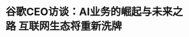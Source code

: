 <!DOCTYPE html>
<html lang="zh-CN">

<head>
    
<title>谷歌CEO访谈：AI业务的崛起与未来之路 互联网生态将重新洗牌_腾讯新闻</title>
<meta name="keywords" content="google,桑达尔·皮查伊,皮查伊,互联网生态,百度,开发者大会,the verge">
<meta name="description" content="5月29日消息，科技媒体The Verge上周在谷歌I/O开发者大会结束后，与Alphabet兼谷歌首席执行官桑达尔·皮查伊进行了一场涵盖多个核心议题、充满信息量的对话。这场活动已逐渐成为Decod....">
<meta name="author" content="腾讯网">
<meta name="copyright" content="Copyright 1998 - 2025 Tencent. All Rights Reserved">
<meta property="og:type" content="news" />

<meta property="og:title" content="谷歌CEO访谈：AI业务的崛起与未来之路 互联网生态将重新洗牌_腾讯新闻" />
<meta property="og:description" content="5月29日消息，科技媒体The Verge上周在谷歌I/O开发者大会结束后，与Alphabet兼谷歌首席执行官桑达尔·皮查伊进行了一场涵盖多个核心议题、充满信息量的对话。这场活动已逐渐成为Decod...." />
<meta property="og:url" content="https://news.qq.com/rain/a/20250529A08FPB00" />
<meta property="og:image" content="https://inews.gtimg.com/news_ls/OcKsIZ8jqbPrGhYhTnRgaJQ_9gqLAZ5INXd2HeAHFLeH0AA_640330/0" />
<meta property="article:author" content="腾讯科技" />
<meta property="article:published_time" content="2025-05-29 18:42:42" />
<meta property="category" content="tech" />

<meta name="baidu-site-verification" content="jJeIJ5X7pP" />
    <meta charset="utf-8" />
<meta http-equiv="X-UA-Compatible" content="IE=Edge" />
<meta name="viewport" content="width=device-width, initial-scale=1, shrink-to-fit=no" />
<link rel="dns-prefetch" href="mat1.gtimg.com">
<link rel="dns-prefetch" href="i.news.qq.com">
<link rel="shortcut icon" href="https://mat1.gtimg.com/qqcdn/qqindex2021/favicon.ico">
<script nomodule="true" src="https://mat1.gtimg.com/qqcdn/qqindex2021/common-static/20240515201444/core3-37-1.min.js"></script>
<script>
  try {
    if (!window.IntersectionObserver) {
      var observerScript = document.createElement('script');
      observerScript.src = "https://mat1.gtimg.com/qqcdn/qqindex2021/common-static/20241024141058/intersection-observer-polyfill.js";
      document.head.appendChild(observerScript);
    }
  } catch (error) {}
</script>

<script>
  try {
    if (!Element.prototype.scrollTo) {
      var scrollScript = document.createElement('script');
      scrollScript.src = "https://mat1.gtimg.com/qqcdn/qqindex2021/common-static/20241025153001/scroll-behavior-polyfill.js";
      document.head.appendChild(scrollScript);
    }
  } catch (error) {}
</script>
<script>
  try {
    if ('scrollRestoration' in window.history) {
      window.history.scrollRestoration = 'manual';
    }
    window.isPcClient = Boolean(window.electron) && (
      window.navigator.userAgent.indexOf('pc-client') > 0 ||
      window.navigator.userAgent.indexOf('TencentNews') > 0
    );
  } catch {}
</script>
<script>
  try {
    if (window.isPcClient) {
      var bodyStyle = document.createElement('style');
      bodyStyle.innerText = 'body{ zoom: 0.95 }';
      document.head.appendChild(bodyStyle);
    }
  } catch {}
</script>
<script>
  window.DATA = {"url":"https://view.inews.qq.com/a/20250529A08FPB00","article_id":"20250529A08FPB00","article_type":"0","title":"谷歌CEO访谈：AI业务的崛起与未来之路 互联网生态将重新洗牌","desc":"5月29日消息，科技媒体The Verge上周在谷歌I/O开发者大会结束后，与Alphabet兼谷歌首席执行官桑达尔·皮查伊进行了一场涵盖多个核心议题、充满信息量的对话。这场活动已逐渐成为Decod....","iNewsRecommendLevel":1,"abstract":"5月29日消息，科技媒体The Verge上周在谷歌I/O开发者大会结束后，与Alphabet兼谷歌首席执行官桑达尔·皮查伊进行了一场涵盖多个核心议题、充满信息量的对话。这场活动已逐渐成为Decod....","catalog1":"tech","ad_channel_sign":"tech","introduction":"","media":"腾讯科技","media_id":"5540552","pubtime":"2025-05-29 18:42:42","comment_id":"8415959154","political":0,"cmsId":"20250529A08FPB00","cms_id":"20250529A08FPB00","closeAllAd":0,"closeAllFavorite":false,"originContent":{"directory":{"ai_list":null,"enable":2,"list":null},"key_points_show":["谷歌首席执行官桑达尔·皮查伊在I/O开发者大会上表示，人工智能平台转型进入新阶段，推出全新AI产品。","皮查伊谈到了AI工具对搜索引擎的影响，认为搜索结果将实时生成个性化页面，包含互动图表甚至定制化应用程序模块。","他表示，AI正扩大产品开发的参与群体，推动应用层快速发展，如视频创作、法律援助、医疗转录等领域的企业级应用。","然而，皮查伊指出，技术价值转化需要时间积淀，部分回报周期较长，但底层技术创新将驱动多领域业务增长，释放长期价值。","最后，他谈到了平台型企业是否被AI中介化的问题，认为智能体在降低使用门槛、改善用户体验的情况下，总会有人愿意参与并拓展业务。"],"text":"\u003cdiv class=\"rich_media_content\"\u003e\u003cp\u003e\u003c!--IMG_0--\u003e\u003c/p\u003e\u003cp\u003e5月29日消息，科技媒体The Verge上周在谷歌I/O开发者大会结束后，与Alphabet兼谷歌首席执行官桑达尔·皮查伊进行了一场涵盖多个核心议题、充满信息量的对话。这场活动已逐渐成为Decoder栏目的年度传统。\u003c/p\u003e\u003cp\u003e细心的观众可能已注意到，本届I/O大会完全被人工智能技术所主导——不仅仅是算法模型的突破，更有一整套全新AI产品的重磅发布。\u003c/p\u003e\u003cp\u003e皮查伊向The Verge透露，这些产品标志着人工智能平台转型进入新阶段。专访深入探讨了这个转型进程的演进逻辑、不同发展阶段的标志性特征，以及这些产品能否真正兑现谷歌多年来在AI领域数千亿美元投资的商业价值。\u003c/p\u003e\u003cp\u003e本届大会同时揭示了搜索引擎与互联网生态即将迎来的革命性变革。谷歌为搜索功能描绘的远景蓝图已远远超越传统网页链接的范畴，转向更具定制化的应用开发模式。启用全新AI模式后，用户每次搜索都将实时生成个性化结果页面，包含互动图表甚至定制化应用程序模块。\u003c/p\u003e\u003cp\u003e目前这项AI搜索功能已向全美用户开放测试。谷歌计划逐步将AI模式中的创新功能推广至主搜索系统。The Verge特别询问了皮查伊关于功能演化路径的思考，以及这种转变对互联网生态可能产生的深远影响——毕竟当前网络世界的形态很大程度上取决于谷歌搜索算法和SEO优化机制的引导。\u003c/p\u003e\u003cp\u003e皮查伊多次强调，当今互联网规模仍在持续扩张，谷歌为各类网站导流的数量也创下历史新高。The Verge也就此展开讨论：当AI工具（未来可能发展为智能体）替代人类完成绝大部分网页浏览时，整个互联网生态将发生何种剧变？当AI系统将互联网视为结构化数据库而非人类可访问的网站集合，这种认知转变意味着什么？优步、DoorDash、爱彼迎等平台型企业是否甘心接受自身业务被AI中介化？作为长期关注此领域的观察者，The Verge与皮查伊就该议题进行了深度探讨。\u003c!--MID_AD_0--\u003e\u003c!--EOP_0--\u003e\u003c/p\u003e\u003c!--MID_ARTICLE_AD_0--\u003e\u003c!--PARAGRAPH_0--\u003e\u003cp\u003e访谈还谈及I/O大会亮相的\u003c!--SECURE_LINK_BEGIN_0--\u003e智能眼镜\u003c!--SECURE_LINK_END_0--\u003e产品，探讨新一代AI硬件的面世时机——包括\u003c!--SECURE_LINK_BEGIN_1--\u003eOpenAI\u003c!--SECURE_LINK_END_1--\u003e与苹果前设计总监乔尼·艾维合作项目的行业影响。\u003c/p\u003e\u003cp\u003e以下为访谈内容摘要：\u003c/p\u003e\u003cp\u003e\u003cstrong\u003e01.AI的突破与平台转移的未来\u003c/strong\u003e\u003c/p\u003e\u003cp\u003e\u003cstrong\u003e问：\u003c/strong\u003e作为Alphabet和谷歌的首席执行官，I/O大会后与你交流已成珍贵传统。我们有诸多话题可探讨。你在开发者大会主题演讲中公布多项进展：面向美国用户的AI模式即将上线、Gemini重大升级，以及Veo 3和Imagen发布—借助这些技术解决了宝可梦相关问题，令人振奋。我注意到谷歌如今展现出极强自信，技术落地与产品推出势不可挡，众多产品已处上市筹备阶段。这种自信源于何处？是得益于即将推出的庞大产品矩阵，还是某项关键技术成熟到可面向消费者？\u003c!--MID_AD_1--\u003e\u003c!--EOP_1--\u003e\u003c/p\u003e\u003c!--MID_ARTICLE_AD_1--\u003e\u003c!--PARAGRAPH_1--\u003e\u003cp\u003e\u003cstrong\u003e答：\u003c/strong\u003e这份自信源于我们在AI领域持续的深度与广度突破。我们始终秉持 “将研究转化为现实” 的理念。作为深耕计算机科学的企业，谷歌早已确立AI优先战略，如今正以更深入广泛的方式将研究成果融入产品体系，这一过程令人欣慰。例如活动演示中提及的文本扩散模型虽未引发广泛关注，但我们正从全维度推动该领域前沿研究。DeepMind联合创始人德米斯・哈斯比斯还谈到世界模型。我认为，对技术前沿的深度探索并传递给用户的过程，正是我们振奋的根源。\u003c/p\u003e\u003cp\u003e\u003cstrong\u003e问：\u003c/strong\u003e你多次提及 “研究转化为现实”，显然这些项目已在实验室酝酿良久。多年来你一直强调AI将如电力般产生深远影响，而演讲中你进一步提出我们正处于平台转移新阶段。人们讨论AI作为平台转移已有时日，在我看来这通常指用户界面变革—即人与计算机以更自然语言交互，进而改变一切。这是否就是平台转移的本质？\u003c/p\u003e\u003cp\u003e\u003cstrong\u003e答：\u003c/strong\u003e你的理解准确。每次平台转移都会在多层面引发变革。观看Android XR演示并亲身体验时，我不禁遐想未来：两人用不同语言交谈，未来某天可实现无缝衔接—这在移动设备时代无法做到，没有AI介入更无可能，因AI消除了语言障碍，届时人们只需对视交谈即可。这是平台转移的一个要素，但非全部。\u003c/p\u003e\u003cp\u003e这是唯一一个随时间推移，平台本身能实现自我创造、自我改进的领域。我们此前从未探讨过具备此类特性的平台，这也正是其比其他平台转移更深刻的原因—它允许人们在技术堆栈每一层级进行深度改进。因此，这种良性循环将以乘数效应释放创造力，让整个社会受益，无论是软件工程师还是创作者，都将获得前所未有的机遇。所以当我提及这是下一阶段时，指的正是这一层面的变革。\u003c/p\u003e\u003cp\u003e\u003cstrong\u003e02.人工智能第二阶段的特征\u003c/strong\u003e\u003c/p\u003e\u003cp\u003e\u003cstrong\u003e问：\u003c/strong\u003e移动设备的兴起带来了触摸屏、更快的蜂窝网络连接，以及可随身携带的更强处理能力。这些技术催生了全新的应用层。例如，无论身处何地，只需按下按钮，一辆\u003c!--SECURE_LINK_BEGIN_2--\u003e丰田凯美瑞\u003c!--SECURE_LINK_END_2--\u003e就会出现在面前。这一强大功能的实现，依赖于所有相关技术的支撑。你如何描述我们当前所处的阶段与移动设备阶段的差异？人工智能的第一阶段以Transformer模型及相关模型的研发为标志，我们已见证了这些模型的能力。那么，在你看来，第二阶段的特征是什么？\u003c/p\u003e\u003cp\u003e\u003cstrong\u003e答：\u003c/strong\u003e互联网诞生时，博客让普通人获得全球传播能力；移动设备普及后，摄像头推动YouTube等视频平台崛起。当前我们所处的 “氛围编码” 阶段与之相似—以 Veo 3 为标志，人们开始创建AI应用，但模型仍处探索期。现阶段虽可实现一次性编码，但需编程能力支撑迭代优化。这一领域发展迅猛，预计将掀起媲美移动设备与互联网的技术浪潮，且 AI 发展速度将超越既往任何技术变革。\u003c/p\u003e\u003cp\u003e\u003cstrong\u003e问：\u003c/strong\u003e听起来你所描述的是产品开发阶段，对吗？第一阶段是能力展示，而如今我们正迈向实际产品的开发阶段。\u003c/p\u003e\u003cp\u003e\u003cstrong\u003e答：\u003c/strong\u003eAI正扩大产品开发的参与群体。作为通用平台，AI不仅能助力更多产品创建，其开发过程也在以更开放的方式向人类赋能，形成乘数效应。\u003c/p\u003e\u003cp\u003e\u003cstrong\u003e问：\u003c/strong\u003e当你审视当前的产品格局时，多数人通过Gemini或ChatGPT体验AI，将其视为一个能与自己交谈的通用知识接口。你认为，除了通用聊天机器人之外，还有哪些产品将产生与Web 2.0产品同等的影响力？\u003c/p\u003e\u003cp\u003e\u003cstrong\u003e答：\u003c/strong\u003e编码IDE领域已涌现大量AI应用，如新创公司产品及谷歌的Notebook LM等，推动应用层快速发展。此外，AI在视频创作（如谷歌 Flow）、法律援助、医疗转录（如诊所 AI 诊疗报告系统）等领域的企业级应用也在落地，尽管目前仍处早期，但未来3-5年将大规模爆发。\u003c/p\u003e\u003cp\u003e\u003cstrong\u003e问：\u003c/strong\u003e谷歌及其他公司对AI能力的巨额投资，必须通过能够带来回报的产品来实现价值转化。Notebook LM固然出色，但我认为其无法完全覆盖谷歌的数据中心投资，更别说AI研究的投入。你是否看到有产品能够大规模回报这些投资？\u003c/p\u003e\u003cp\u003e\u003cstrong\u003e答：\u003c/strong\u003e技术价值转化需要时间积淀。如2004年的Gmail从内部项目发展为企业级办公生态，谷歌云如今实现数百亿美元收入；Waymo也在持续投入中验证技术价值。AI作为横向技术，已深度渗透谷歌搜索、YouTube、云服务、安卓系统、XR、游戏、Waymo、AlphaFold 等全业务链。其作为通用助手的价值正通过订阅服务等模式逐步变现，尽管部分回报周期较长，但底层技术创新将驱动多领域业务增长，释放长期价值。\u003c/p\u003e\u003cp\u003e\u003cstrong\u003e03.主流AI硬件的终极形态\u003c/strong\u003e\u003c/p\u003e\u003cp\u003eQ：谷歌展示了Android XR和原型眼镜，并有合作伙伴研发相关产品。很多人认为，AI驱动的增强现实眼镜将是平台转移的完整体现，对吗？它能感知周围世界，设备形态和界面都将变革，甚至可能与智能手机同等重要。那么，我们距离这类产品的主流化还有多远？\u003c/p\u003e\u003cp\u003eA：从谷歌眼镜时代起，这便备受关注。在佩戴体验上，护目镜和眼镜存在差异，但我们也在推出相关产品。我们已与三星合作，产品将于今年晚些时候上市。在XR领域，与Gentle Monster和Warby Parker的合作令人期待，我们将在今年把产品交付给开发者，这些产品已接近最终形态。发展速度很快，明年如果还没人佩戴这类眼镜，我会感到惊讶。\u003c/p\u003e\u003cp\u003eQ：你认为这类产品会像iPhone那样成为主流替代品吗？毕竟涉及大量硬件开发。\u003c/p\u003e\u003cp\u003eA：这毕竟是戴在脸上的设备，门槛较高。明年它不会成为主流，但会有数百万人尝试，这两种情况并不矛盾。\u003c/p\u003e\u003cp\u003eQ：OpenAI宣布乔伊·艾维出售其公司io，由其设计咨询公司Lovefrom负责整体设计，称这代表计算未来，计划明年推出。你认为未来会有更多类似竞争吗？没有手机操作系统的竞争对手是否会更积极发展此类产品？\u003c/p\u003e\u003cp\u003eA：我注意到OpenAI在谷歌I/O大会前一天发布了相关声明。艾维一直以来的工作成就令人钦佩，这是一个令人兴奋的信号，也让我意识到这个时刻充满了创新机遇，人们往往低估了它的重要性。AI的影响力可能超越互联网，未来会有我们今天难以想象的公司、产品和品类出现。在硬件形态方面，围绕这一平台转移存在大量创新机遇。我期待看到他们的成果，我们也会开展大量工作。现在无论是对消费者还是开发者来说，都是一个令人激动的时代。\u003c/p\u003e\u003cp\u003eQ：将手机和笔记本电脑描述为遗留平台，这一说法十分有趣。你完全认同这种观点吗？\u003c/p\u003e\u003cp\u003eA：就个人体验而言，在AI时代，我更多地使用网络进行创作，因为大屏幕的浏览器更便捷。我认为，计算会变得触手可及，人们无需再在设备间艰难选择。计算将成为生活的基本需求，人们会在需要时以多种方式获取。我目前同时使用手机、平板、笔记本和工作站等设备，但未来，通过拿出黑色玻璃显示屏来消费内容，或许不再是最佳方式，只是这一转变需要时间。\u003c/p\u003e\u003cp\u003eQ：我们可以稍后再探讨安卓平板的发展方向。目前你所描述的这些内容，对搜索的影响很大，对吗？未来，无论是Gemini还是谷歌其他产品，都将在信息组织和网络行动助力方面发挥重要作用。人们或许仅在需要观看视频时才会拿出平板。这些围绕搜索的变化，对网络和信息提供者都产生了广泛影响。你认为这些发展符合你的预期吗？\u003c/p\u003e\u003cp\u003eA：这取决于具体情况。人们正在消费更多信息，而网络只是其中一种载体。我们还应关注网络之外的平台，如YouTube等。总体而言，现在是一个信息扩张的时代，创作者和发布内容的数量都在增加。多种因素共同促成了这一局面。网络正在经历深刻演变，过去两年中，可访问的网页数量增长了45%，这一数字令人惊叹。\u003c/p\u003e\u003cp\u003e\u003cstrong\u003e04.AI工具对搜索的影响\u003c/strong\u003e\u003c/p\u003e\u003cp\u003e\u003cstrong\u003e问：\u003c/strong\u003e你能否判断这种网页数量的增加是否源于更多页面由AI生成？这或许正是我最担忧的问题。\u003c/p\u003e\u003cp\u003e\u003cstrong\u003e答：\u003c/strong\u003e我们在搜索领域拥有诸多技术，旨在了解页面质量，包括判断其是否由机器生成等。但这并不能解释我们所观察到的网页数量增长趋势。\u003c/p\u003e\u003cp\u003e总体而言，网络页面数量在持续增加。在更基础的层面上，我认为这是一个有趣的现象。事物正变得更加动态化、跨格式化。我认为人们低估了AI的另一个方面——它使不同格式之间的转换变得毫无障碍。因为我们的模型本质上是多模态的。\u003c/p\u003e\u003cp\u003e按格式生产内容的静态时代即将过去。机器将帮助实现内容格式的转换，这犹如语言之间的无缝翻译。我认为这是即将释放的惊人机遇之一。但或许我不应偏离我们之前的问题。总之，我认为人们正在生产大量内容，消费者也在大量消费内容，我们在自身产品中观察到了这一现象，其他人亦然。\u003c/p\u003e\u003cp\u003e\u003cstrong\u003e问：\u003c/strong\u003e我认为网络作为应用平台正处于历史最高水平。Figma的存在及其取得的成功，以及它作为网络应用主要界面的地位，我认为这是非凡的。你所谈论的很多产品都以网络应用的形式呈现，即便在谷歌开发者大会中展示的一些最有趣的搜索结果中，谷歌也会为用户生成定制的网络应用以查看数据可视化内容，这一切看起来都非常出色。\u003c/p\u003e\u003cp\u003e\u003cstrong\u003e问：\u003c/strong\u003e出版商们对谷歌I/O大会的声明做出了回应。新闻媒体联盟在AI模式宣布后感到非常愤怒。以下是新闻媒体联盟主席的声明：“链接是搜索最后一个值得赎回的品质，为出版商带来了流量和收入。现在，谷歌强行获取内容并加以使用，却没有回报，没有经济回报。这就是盗窃的定义。” 他们接着说司法部和诉讼必须解决这个问题。这是一个非常愤怒的声明。这不是谈判，对吗？这更像是 “我们只想让它停止。” 你如何回应这些愤怒的声音。\u003c/p\u003e\u003cp\u003e\u003cstrong\u003e答：\u003c/strong\u003e首先，所有产品的AI模式都会标注来源。我们坚定地致力于这样的产品方向——用户访问谷歌的部分原因，正是为了体验网络的广度并朝着目标前进。我们认为，AI模式是在提供更多背景信息。诚然，某些问题可能会直接得到答案，但总体而言，这正是我们今天所看到的模式。过去一年中最明确的趋势是，我们引导用户访问的领域正在扩大。因此我相信，AI模式也会延续这一趋势。\u003c/p\u003e\u003cp\u003e\u003cstrong\u003e问：\u003c/strong\u003e但如果流量在增加，为何他们对谷歌的愤怒并未减少？\u003c/p\u003e\u003cp\u003e\u003cstrong\u003e答：\u003c/strong\u003e运营平台时，总会存在一些领域引发激烈的价值交换辩论，例如应用开发者与平台之间的关系，网页领域也是如此。当你运营一个平台，这类辩论始终存在。我想强调的是，在所有公司中，谷歌最重视向网络导流。没有任何公司像我们这样持续输送网络流量。\u003c/p\u003e\u003cp\u003e\u003cstrong\u003e问：\u003c/strong\u003e是否有公开数据表明，AI概览和AI模式比传统搜索引擎导流更多？\u003c/p\u003e\u003cp\u003e\u003cstrong\u003e答：\u003c/strong\u003e我们正在向更广泛的来源和发布者导流。如同过去25年一样，我们也曾经历特色片段阶段，而流量的质量——这也是高质量的推荐流量。我们可以通过用户停留时间等指标观察这一点，还有其他方法衡量出站流量的质量，且这些指标都在提升。总体而言，随着这一转变，我认为AI也在推动流量增长，且这种增长会随着时间累积。因此，每当我们经历此类变革，最终都会实现流量提升，这就是谷歌25年来的运作方式，我们终将随着时间推移输送更多流量，这也是我对未来的预期。\u003c!--MID_AD_2--\u003e\u003c!--EOP_2--\u003e\u003c/p\u003e\u003c!--MID_ARTICLE_AD_2--\u003e\u003c!--PARAGRAPH_2--\u003e\u003cp\u003e\u003cstrong\u003e问：\u003c/strong\u003e谷歌的总体搜索量在增加，但搜索行为正在变化。在审判中作证的苹果高管艾迪·库伊说，今年4月Safari的搜索量22年来首次下降，这是一个重大统计数据，显然对Alphabet股价产生了影响。有观点认为，这一趋势表明标准谷歌搜索在设备端的使用正在减少，而其他类型的搜索在增加，是这样吗？\u003c/p\u003e\u003cp\u003e\u003cstrong\u003e答：\u003c/strong\u003e并非如此。我们已明确表示，搜索总量在增长。\u003c/p\u003e\u003cp\u003e\u003cstrong\u003e问：\u003c/strong\u003e但你是否确实看到Safari的搜索量下降？\u003c/p\u003e\u003cp\u003e答：我们对数据有全面的了解。搜索数据可能存在偏差，但所有迹象都表明，搜索量在增长，包括在苹果设备和平台上。具体而言，我们量化了AI概览带来的搜索量增长，而且健康的趋势是，搜索量在持续增长。我认为，我们总是低估这些时刻，人们正在更多地参与、更多地使用，而我们在不断改进产品，这就是我对这些现象的思考方式。\u003c/p\u003e\u003cp\u003e\u003cstrong\u003e05.平台型企业是否被AI中介化\u003c/strong\u003e\u003c/p\u003e\u003cp\u003e\u003cstrong\u003e问：\u003c/strong\u003e我观看了哈萨比斯和谷歌创始人谢尔盖·布林的演讲。他提到：“我不知道以智能体为核心的网络是否会像今天这样，也不知道是否需要为代理渲染网页。”这暗示网络将变成一系列数据库，供各种智能体查询并返回答案。我一直在思考，这对Uber、DoorDash和Airbnb等服务意味着什么：他们为何要参与其中，让智能体使用他们耗费大量时间和金钱建立的服务？\u003c/p\u003e\u003cp\u003e\u003cstrong\u003e答：\u003c/strong\u003e这涉及两个层面，其中有很多内容需要阐释，这是一个非常有趣的话题。网络本质上是一系列数据库，我们在其上构建用户界面以便人类理解。\u003c/p\u003e\u003cp\u003e\u003cstrong\u003e问：\u003c/strong\u003e这正是我想说的——“网络是一系列数据库”。\u003c/p\u003e\u003cp\u003e\u003cstrong\u003e答：\u003c/strong\u003e哈萨比斯认为，以智能体为核心的网络，在与智能体交互时，需要考虑如何提高效率。如今，经营一家餐厅，既有到店就餐的顾客，也有外卖订单。显然，对外卖服务的考量与堂食体验不同，但两者都很重要。你可以选择做一家只专注堂食体验、不参与外卖的餐厅，也可以反之，全力投入外卖，打造不同的体验。关于智能体，我认为它是一种新的强大形式，且我确实认为，它在企业端的普及会快于消费端。\u003c/p\u003e\u003cp\u003e\u003cstrong\u003e问：\u003c/strong\u003e有些人可能认为这是去中介化，毫无意义。我认为这些情况都会出现，但用户会用脚投票。你可能会发现，有人支持智能体体验，生活因此改善。因此，所有这些动态因素都会存在，并试图找到平衡点，这就是事物发展的过程。 \u003c/p\u003e\u003cp\u003e\u003cstrong\u003e答：\u003c/strong\u003e请注意，可能会出现各种模式，我甚至可以想象20种不同的运作方式。消费者可以为智能体支付订阅费，智能体再将收入分给服务提供者。从长远来看，如果智能体在减少摩擦、改善用户体验，就很难逆势而行。我认为，如果智能体降低了使用门槛，且人们喜欢使用，总会有人愿意参与并拓展业务。品牌为何愿意入驻零售商？为何不直接销售？因为零售商在中间提供了价值。商家为何接受信用卡？我只是举例，这些情况都存在平衡点 —— 商家接受信用卡，是因为由此获得的业务增长超过了手续费成本。这可能不是完美的类比，但所有这些效应都在周围发生。\u003c!--MID_AD_3--\u003e\u003c!--EOP_3--\u003e\u003c/p\u003e\u003c!--MID_ARTICLE_AD_3--\u003e\u003c!--PARAGRAPH_3--\u003e\u003cp\u003e\u003cstrong\u003e06.谷歌对反垄断审判的态度\u003c/strong\u003e\u003c/p\u003e\u003cp\u003e\u003cstrong\u003e问：\u003c/strong\u003e谷歌还面临其他压力，比如反垄断压力，政府希望你们出售Chrome。如果被迫出售Chrome，还能做你想做的一切吗？\u003c/p\u003e\u003cp\u003e\u003cstrong\u003e答：\u003c/strong\u003e我们目前官司缠身。我参与过Chrome的开发，很少有公司像我们这样——不仅改进自身产品，还通过开发Chrome改善了网络生态。我们将其开源，提供Chromium，其他人都可以使用这个浏览器。如果被迫出售，还能做你想做的一切吗？我认为我们并未考虑这种情景，但退一步说，作为公司，我们自视为深度基础技术企业，进而转化为触达数十亿用户的产品，我们在很多领域都这样做。因此，无论处于何种情境，我们都会继续投资，尽最大努力创新并建立成功的业务，我只能这样回答。\u003c!--MID_AD_4--\u003e\u003c!--EOP_4--\u003e\u003c/p\u003e\u003c!--MID_ARTICLE_AD_4--\u003e\u003c!--PARAGRAPH_4--\u003e\u003cp\u003e（文/腾讯科技特约编译 无忌） \u003c/p\u003e\u003cp\u003e \u003c/p\u003e\u003cdiv powered-by=\"qqnews_ex-editor\"\u003e\u003c/div\u003e\u003cstyle\u003e.rich_media_content{--news-tabel-th-night-color: #444444;--news-font-day-color: #333;--news-font-night-color: #d9d9d9;--news-bottom-distance: 22px}.rich_media_content p:not([data-exeditor-arbitrary-box=image-box]){letter-spacing:.5px;line-height:30px;margin-bottom:var(--news-bottom-distance);word-wrap:break-word}.rich_media_content{color:var(--news-font-day-color);font-size:18px}@media(prefers-color-scheme:dark){body:not([data-weui-theme=light]):not([dark-mode-disable=true]) .rich_media_content p:not([data-exeditor-arbitrary-box=image-box]){letter-spacing:.5px;line-height:30px;margin-bottom:var(--news-bottom-distance);word-wrap:break-word}body:not([data-weui-theme=light]):not([dark-mode-disable=true]) .rich_media_content{color:var(--news-font-night-color)}}.data_color_scheme_dark .rich_media_content p:not([data-exeditor-arbitrary-box=image-box]){letter-spacing:.5px;line-height:30px;margin-bottom:var(--news-bottom-distance);word-wrap:break-word}.data_color_scheme_dark .rich_media_content{color:var(--news-font-night-color)}.data_color_scheme_dark .rich_media_content{font-size:18px}.rich_media_content p[data-exeditor-arbitrary-box=image-box]{margin-bottom:11px}.rich_media_content\u003ediv:not(.qnt-video),.rich_media_content\u003esection{margin-bottom:var(--news-bottom-distance)}.rich_media_content hr{margin-bottom:var(--news-bottom-distance)}.rich_media_content .link_list{margin:0;margin-top:20px;min-height:0!important}.rich_media_content blockquote{background:#f9f9f9;border-left:6px solid #ccc;margin:1.5em 10px;padding:.5em 10px}.rich_media_content blockquote p{margin-bottom:0!important}.data_color_scheme_dark .rich_media_content blockquote{background:#323232}@media(prefers-color-scheme:dark){body:not([data-weui-theme=light]):not([dark-mode-disable=true]) .rich_media_content blockquote{background:#323232}}.rich_media_content ol[data-ex-list]{--ol-start: 1;--ol-list-style-type: decimal;list-style-type:none;counter-reset:olCounter calc(var(--ol-start,1) - 1);position:relative}.rich_media_content ol[data-ex-list]\u003eli\u003e:first-child::before{content:counter(olCounter,var(--ol-list-style-type)) '. ';counter-increment:olCounter;font-variant-numeric:tabular-nums;display:inline-block}.rich_media_content ul[data-ex-list]{--ul-list-style-type: circle;list-style-type:none;position:relative}.rich_media_content ul[data-ex-list].nonUnicode-list-style-type\u003eli\u003e:first-child::before{content:var(--ul-list-style-type) ' ';font-variant-numeric:tabular-nums;display:inline-block;transform:scale(0.5)}.rich_media_content ul[data-ex-list].unicode-list-style-type\u003eli\u003e:first-child::before{content:var(--ul-list-style-type) ' ';font-variant-numeric:tabular-nums;display:inline-block;transform:scale(0.8)}.rich_media_content ol:not([data-ex-list]){padding-left:revert}.rich_media_content ul:not([data-ex-list]){padding-left:revert}.rich_media_content table{display:table;border-collapse:collapse;margin-bottom:var(--news-bottom-distance)}.rich_media_content table th,.rich_media_content table td{word-wrap:break-word;border:1px solid #ddd;white-space:nowrap;padding:2px 5px}.rich_media_content table th{font-weight:700;background-color:#f0f0f0;text-align:left}.rich_media_content table p{margin-bottom:0!important}.data_color_scheme_dark .rich_media_content table th{background:var(--news-tabel-th-night-color)}@media(prefers-color-scheme:dark){body:not([data-weui-theme=light]):not([dark-mode-disable=true]) .rich_media_content table th{background:var(--news-tabel-th-night-color)}}.rich_media_content .qqnews_image_desc,.rich_media_content p[type=om-image-desc]{line-height:20px!important;text-align:center!important;font-size:14px!important;color:#666!important}.rich_media_content div[data-exeditor-arbitrary-box=wrap]:not([data-exeditor-arbitrary-box-special-style]){max-width:100%}.rich_media_content .qqnews-content{--wmfont: 0;--wmcolor: transparent;font-size:var(--wmfont);color:var(--wmcolor);line-height:var(--wmfont)!important;margin-bottom:var(--wmfont)!important}.rich_media_content .qqnews_sign_emphasis{background:#f7f7f7}.rich_media_content .qqnews_sign_emphasis ol{word-wrap:break-word;border:none;color:#5c5c5c;line-height:28px;list-style:none;margin:14px 0 6px;padding:16px 15px 4px}.rich_media_content .qqnews_sign_emphasis p{margin-bottom:12px!important}.rich_media_content .qqnews_sign_emphasis ol\u003eli\u003ep{padding-left:30px}.rich_media_content .qqnews_sign_emphasis ol\u003eli{list-style:none}.rich_media_content .qqnews_sign_emphasis ol\u003eli\u003ep:first-child::before{margin-left:-30px;content:counter(olCounter,decimal) ''!important;counter-increment:olCounter!important;font-variant-numeric:tabular-nums!important;background:#37f;border-radius:2px;color:#fff;font-size:15px;font-style:normal;text-align:center;line-height:18px;width:18px;height:18px;margin-right:12px;position:relative;top:-1px}.data_color_scheme_dark .rich_media_content .qqnews_sign_emphasis{background:#262626}.data_color_scheme_dark .rich_media_content .qqnews_sign_emphasis ol\u003eli\u003ep{color:#a9a9a9}@media(prefers-color-scheme:dark){body:not([data-weui-theme=light]):not([dark-mode-disable=true]) .rich_media_content .qqnews_sign_emphasis{background:#262626}body:not([data-weui-theme=light]):not([dark-mode-disable=true]) .rich_media_content .qqnews_sign_emphasis ol\u003eli\u003ep{color:#a9a9a9}}.rich_media_content h1,.rich_media_content h2,.rich_media_content h3,.rich_media_content h4,.rich_media_content h5,.rich_media_content h6{margin-bottom:var(--news-bottom-distance);font-weight:700}.rich_media_content h1{font-size:20px}.rich_media_content h2,.rich_media_content h3{font-size:19px}.rich_media_content h4,.rich_media_content h5,.rich_media_content h6{font-size:18px}.rich_media_content li:empty{display:none}.rich_media_content ul,.rich_media_content ol{margin-bottom:var(--news-bottom-distance)}.rich_media_content div\u003ep:only-child{margin-bottom:0!important}.rich_media_content .cms-cke-widget-title-wrap p{margin-bottom:0!important}\u003c/style\u003e\u003c/div\u003e","version":"v2"},"originAttribute":{"IMG_0":{"bigOrigUrl":"https://inews.gtimg.com/news_bt/Oc7_5nKo7Pt7Q3SqJtPWwQY0zE5MgO3iZKKob8Ec-z20YAA/0","compressUrl":"https://inews.gtimg.com/news_bt/Oc7_5nKo7Pt7Q3SqJtPWwQY0zE5MgO3iZKKob8Ec-z20YAA/641","desc":"","fullPic":"1","height":419,"imgurl0":"https://inews.gtimg.com/news_bt/Oc7_5nKo7Pt7Q3SqJtPWwQY0zE5MgO3iZKKob8Ec-z20YAA/0","imgurl1000":"https://inews.gtimg.com/news_bt/Oc7_5nKo7Pt7Q3SqJtPWwQY0zE5MgO3iZKKob8Ec-z20YAA/1000","islong":0,"origUrl":"https://inews.gtimg.com/news_bt/Oc7_5nKo7Pt7Q3SqJtPWwQY0zE5MgO3iZKKob8Ec-z20YAA/641","size":250,"style":"display: inline-block; max-width: 100%; width: 100%","thumb":"https://inews.gtimg.com/news_bt/Oc7_5nKo7Pt7Q3SqJtPWwQY0zE5MgO3iZKKob8Ec-z20YAA_181x181s/0","url":"https://inews.gtimg.com/news_bt/Oc7_5nKo7Pt7Q3SqJtPWwQY0zE5MgO3iZKKob8Ec-z20YAA/641","width":641}},"selfDeclare":{},"userAddress":"北京","card":{"chlid":"5540552","chlname":"腾讯科技","desc":"腾讯新闻旗下腾讯科技官方账号，在这里读懂科技！","icon":"http://inews.gtimg.com/newsapp_ls/0/14332262234_200200/0","msgEntry":1,"uin":"ec62f28de666888ab91bdc47fb314e166d","update_frequency":"0","vip_desc":"腾讯新闻科技频道官方账号","vip_icon_night":"https://inews.gtimg.com/newsapp_bt/0/1128171011183_4151/0","vip_place":"left","vip_type":"20006","vip_icon":"https://inews.gtimg.com/newsapp_bt/0/1128164013310_1586/0","vip_type_new":"20006","suid":"8QMZ3XxU64wZuTw=","liveInfo":{"roomID":"1450245522","roomStatus":"2","cms_id":"RLV2025051303540800","article_type":"102"},"cpLevel":1},"interationCount":{"like":2,"collect":1,"share":4},"payment_info":{"is_free_to_read":0,"need_pay":0,"pay_type":"","text_free_percent":0},"article_is_pay":false,"payment_column_info_v1":{"is_column_pay":false,"read_count_all":0},"tag_info_item":null,"contentWordsNum":6124,"extraProperty":{"FeedbackDetailDisableInsert":0,"zanSkinType":""},"relateWelfare":{},"aiSwitch":true,"isOversize":false,"videoArr":[]};
</script>
<script>
  window.channelInfo = {"channelConfig":{"channelNav":[{"_auto_id":"1","active_alien_img":"","alien_img":"","channel_id":"news_news_home","is_local":"0","link":"https://www.qq.com","name_cn":"首页","name_en":"home"},{"_auto_id":"2","active_alien_img":"","alien_img":"","channel_id":"news_news_top","is_local":"0","link":"","name_cn":"要闻","name_en":"news"},{"_auto_id":"4","active_alien_img":"","alien_img":"","channel_id":"news_news_bj","is_local":"1","link":"","name_cn":"北京","name_en":"bj"},{"_auto_id":"5","active_alien_img":"","alien_img":"","channel_id":"news_news_finance","is_local":"0","link":"","name_cn":"财经","name_en":"finance"},{"_auto_id":"6","active_alien_img":"","alien_img":"","channel_id":"news_news_tech","is_local":"0","link":"","name_cn":"科技","name_en":"tech"},{"_auto_id":"7","active_alien_img":"","alien_img":"","channel_id":"tv","is_local":"0","link":"https://v.qq.com/channel/tv/?ptag=qqnews","name_cn":"电视剧","name_en":"tv"},{"_auto_id":"8","active_alien_img":"","alien_img":"","channel_id":"news_news_qa","is_local":"0","link":"","name_cn":"热问","name_en":"qa"},{"_auto_id":"9","active_alien_img":"","alien_img":"","channel_id":"news_news_ent","is_local":"0","link":"","name_cn":"娱乐","name_en":"ent"},{"_auto_id":"10","active_alien_img":"","alien_img":"","channel_id":"variety","is_local":"0","link":"https://v.qq.com/channel/variety/?ptag=qqnews","name_cn":"综艺","name_en":"variety"},{"_auto_id":"11","active_alien_img":"","alien_img":"","channel_id":"news_news_sports","is_local":"0","link":"","name_cn":"体育","name_en":"sports"},{"_auto_id":"13","active_alien_img":"","alien_img":"","channel_id":"news_news_nba","is_local":"0","link":"","name_cn":"NBA","name_en":"nba"},{"_auto_id":"14","active_alien_img":"","alien_img":"","channel_id":"news_news_world","is_local":"0","link":"","name_cn":"国际","name_en":"world"},{"_auto_id":"15","active_alien_img":"","alien_img":"","channel_id":"news_news_mil","is_local":"0","link":"","name_cn":"军事","name_en":"milite"},{"_auto_id":"16","active_alien_img":"","alien_img":"","channel_id":"news_news_auto","is_local":"0","link":"","name_cn":"汽车","name_en":"auto"},{"_auto_id":"17","active_alien_img":"","alien_img":"","channel_id":"news_news_house","is_local":"0","link":"","name_cn":"房产","name_en":"house"},{"_auto_id":"18","active_alien_img":"","alien_img":"","channel_id":"news_news_edu","is_local":"0","link":"","name_cn":"教育","name_en":"edu"},{"_auto_id":"19","active_alien_img":"","alien_img":"","channel_id":"news_news_antip","is_local":"0","link":"","name_cn":"健康","name_en":"health"},{"_auto_id":"20","active_alien_img":"","alien_img":"","channel_id":"news_news_video","is_local":"0","link":"","name_cn":"视频","name_en":"video"},{"_auto_id":"21","active_alien_img":"","alien_img":"","channel_id":"news_news_game","is_local":"0","link":"","name_cn":"游戏","name_en":"games"},{"_auto_id":"22","active_alien_img":"","alien_img":"","channel_id":"news_news_nchupin","is_local":"0","link":"","name_cn":"眼界","name_en":"chupin"},{"_auto_id":"24","active_alien_img":"","alien_img":"","channel_id":"news_news_football","is_local":"0","link":"","name_cn":"足球","name_en":"football"},{"_auto_id":"25","active_alien_img":"","alien_img":"","channel_id":"news_news_kepu","is_local":"0","link":"","name_cn":"科学","name_en":"kepu"},{"_auto_id":"26","active_alien_img":"","alien_img":"","channel_id":"news_news_digi","is_local":"0","link":"","name_cn":"数码","name_en":"digi"},{"_auto_id":"28","active_alien_img":"","alien_img":"","channel_id":"ymzx","is_local":"0","link":"https://gamer.qq.com/v2/cloudgame/game/96897?ichannel=txxwpc0Ftxxwpc1","name_cn":"元梦之星","name_en":"news_news_ymzx"},{"_auto_id":"31","active_alien_img":"","alien_img":"","channel_id":"movie","is_local":"0","link":"https://v.qq.com/channel/movie/?ptag=qqnews","name_cn":"电影","name_en":"movie"},{"_auto_id":"32","active_alien_img":"","alien_img":"","channel_id":"news_news_esport","is_local":"0","link":"","name_cn":"电竞","name_en":"esport"},{"_auto_id":"34","active_alien_img":"","alien_img":"","channel_id":"news_news_history","is_local":"0","link":"","name_cn":"历史","name_en":"history"},{"_auto_id":"35","active_alien_img":"","alien_img":"","channel_id":"news_news_baby","is_local":"0","link":"","name_cn":"育儿","name_en":"baby"},{"_auto_id":"36","active_alien_img":"","alien_img":"","channel_id":"hbjy","is_local":"0","link":"https://gp.qq.com/act/a20250421mnqlx/news.shtml","name_cn":"和平精英","name_en":"news_news_hbjy"},{"_auto_id":"37","active_alien_img":"","alien_img":"","channel_id":"cloud_gamer","is_local":"0","link":"https://gamer.qq.com/?ichannel=txxwpc0Ftxxwpc1","name_cn":"云游戏","name_en":"cloud_gamer"},{"_auto_id":"38","active_alien_img":"","alien_img":"","channel_id":"news_news_lic","is_local":"0","link":"","name_cn":"理财","name_en":"finance_licai"},{"_auto_id":"39","active_alien_img":"","alien_img":"","channel_id":"news_news_istock","is_local":"0","link":"","name_cn":"股票","name_en":"finance_stock"},{"_auto_id":"40","active_alien_img":"","alien_img":"","channel_id":"ren_min_shi_pin","is_local":"0","link":"https://news.qq.com/omn/author/8QMd3Hld74cbujbY?tab=om_video","name_cn":"人民视频","name_en":"ren_min_shi_pin"},{"_auto_id":"41","active_alien_img":"","alien_img":"","channel_id":"news_news_weather","is_local":"0","link":"https://tianqi.qq.com/index.htm","name_cn":"天气","name_en":"weather"}]}};
</script>
<script>
  window.articleConfig = {"rightConfig":[{"_auto_id":"1","category_key":"default","modules":"{\"moduleList\":[{\"title\":\"作者其他文章\",\"id\":\"user_article\"},{\"title\":\"精选视频\",\"id\":\"video_album\",\"videoType\":\"tag\",\"videoId\":\"aUepxrtchGM=\",\"isSticky\":0},{\"title\":\"下载条\",\"id\":\"download_banner\",\"isSticky\":1},{\"title\":\"热点榜\",\"id\":\"hot_rank_list\",\"isSticky\":1},{\"title\":\"广告推广\",\"id\":\"ssp_ad_module\",\"category\":\"ad_ssp\",\"loid\":\"109\",\"isSticky\":1},{\"title\":\"广告推广位\",\"id\":\"c2s_ad_module\",\"category\":\"right_c2s\",\"path\":\"QQcom_all_Rectangle-1|QQcom_all_Rectangle-2|QQcom_all_Rectangle-3\",\"isSticky\":1}]}"},{"_auto_id":"2","category_key":"ent","modules":"{\"moduleList\":[{\"title\":\"作者其他文章\",\"id\":\"user_article\"},{\"title\":\"精选视频\",\"id\":\"video_album\",\"videoType\":\"tag\",\"videoId\":\"aUepxrtchGM=\"},{\"title\":\"下载条\",\"id\":\"download_banner\",\"isSticky\":1},{\"title\":\"热点榜\",\"id\":\"hot_rank_list\",\"isSticky\":1},{\"title\":\"广告推广\",\"id\":\"ssp_ad_module\",\"category\":\"ad_ssp\",\"loid\":\"109\",\"isSticky\":1},{\"title\":\"广告推广\",\"id\":\"ssp_ad_module\",\"category\":\"ad_ssp\",\"loid\":\"117\",\"isSticky\":1}]}"},{"_auto_id":"3","category_key":"game","modules":"{\"moduleList\":[{\"title\":\"作者其他文章\",\"id\":\"user_article\"},{\"title\":\"精选视频\",\"id\":\"video_album\",\"videoType\":\"tag\",\"videoId\":\"aUepxrtchGM=\"},{\"title\":\"热门游戏\",\"id\":\"recommend_game\",\"isSticky\":0},{\"title\":\"下载条\",\"id\":\"download_banner\",\"isSticky\":1},{\"title\":\"热点榜\",\"id\":\"hot_rank_list\",\"isSticky\":1},{\"title\":\"广告推广\",\"id\":\"ssp_ad_module\",\"category\":\"ad_ssp\",\"loid\":\"109\",\"isSticky\":1},{\"title\":\"广告推广位\",\"id\":\"c2s_ad_module\",\"category\":\"right_c2s\",\"path\":\"QQcom_all_Rectangle-1|QQcom_all_Rectangle-2|QQcom_all_Rectangle-3\",\"isSticky\":1}]}"},{"_auto_id":"4","category_key":"tech","modules":"{\"moduleList\":[{\"title\":\"作者其他文章\",\"id\":\"user_article\"},{\"title\":\"精选视频\",\"id\":\"video_album\",\"videoType\":\"tag\",\"videoId\":\"aUepxrtchGM=\"},{\"title\":\"下载条\",\"id\":\"download_banner\",\"isSticky\":1},{\"title\":\"热点榜\",\"id\":\"hot_rank_list\",\"isSticky\":1},{\"title\":\"广告推广\",\"id\":\"ssp_ad_module\",\"category\":\"ad_ssp\",\"loid\":\"109\",\"isSticky\":1},{\"title\":\"广告推广位\",\"id\":\"c2s_ad_module\",\"category\":\"right_c2s\",\"path\":\"QQcom_all_Rectangle-1|QQcom_all_Rectangle-2|QQcom_all_Rectangle-3\",\"isSticky\":1}]}"},{"_auto_id":"5","category_key":"finance","modules":"{\"moduleList\":[{\"title\":\"作者其他文章\",\"id\":\"user_article\"},{\"title\":\"精选视频\",\"id\":\"video_album\",\"videoType\":\"tag\",\"videoId\":\"aUepxrtchGM=\"},{\"title\":\"下载条\",\"id\":\"download_banner\",\"isSticky\":1},{\"title\":\"热点榜\",\"id\":\"hot_rank_list\",\"isSticky\":1},{\"title\":\"广告推广\",\"id\":\"ssp_ad_module\",\"category\":\"ad_ssp\",\"loid\":\"109\",\"isSticky\":1},{\"title\":\"广告推广位\",\"id\":\"c2s_ad_module\",\"category\":\"right_c2s\",\"path\":\"QQcom_all_Rectangle-1|QQcom_all_Rectangle-2|QQcom_all_Rectangle-3\",\"isSticky\":1}]}"},{"_auto_id":"6","category_key":"news","modules":"{\"moduleList\":[{\"title\":\"作者其他文章\",\"id\":\"user_article\"},{\"title\":\"精选视频\",\"id\":\"video_album\",\"videoType\":\"tag\",\"videoId\":\"aUepxrtchGM=\"},{\"title\":\"下载条\",\"id\":\"download_banner\",\"isSticky\":1},{\"title\":\"热点榜\",\"id\":\"hot_rank_list\",\"isSticky\":1},{\"title\":\"广告推广\",\"id\":\"ssp_ad_module\",\"category\":\"ad_ssp\",\"loid\":\"109\",\"isSticky\":1},{\"title\":\"广告推广位\",\"id\":\"c2s_ad_module\",\"category\":\"right_c2s\",\"path\":\"QQcom_all_Rectangle-1|QQcom_all_Rectangle-2|QQcom_all_Rectangle-3\",\"isSticky\":1}]}"},{"_auto_id":"7","category_key":"fashion","modules":"{\"moduleList\":[{\"title\":\"作者其他文章\",\"id\":\"user_article\"},{\"title\":\"精选视频\",\"id\":\"video_album\",\"videoType\":\"tag\",\"videoId\":\"aUepxrtchGM=\"},{\"title\":\"下载条\",\"id\":\"download_banner\",\"isSticky\":1},{\"title\":\"热点榜\",\"id\":\"hot_rank_list\",\"isSticky\":1},{\"title\":\"广告推广\",\"id\":\"ssp_ad_module\",\"category\":\"ad_ssp\",\"loid\":\"109\",\"isSticky\":1},{\"title\":\"广告推广位\",\"id\":\"c2s_ad_module\",\"category\":\"right_c2s\",\"path\":\"QQcom_all_Rectangle-1|QQcom_all_Rectangle-2|QQcom_all_Rectangle-3\",\"isSticky\":1}]}"},{"_auto_id":"8","category_key":"sports","modules":"{\"moduleList\":[{\"title\":\"作者其他文章\",\"id\":\"user_article\"},{\"title\":\"精选视频\",\"id\":\"video_album\",\"videoType\":\"tag\",\"videoId\":\"aUepxrtchGM=\"},{\"title\":\"下载条\",\"id\":\"download_banner\",\"isSticky\":1},{\"title\":\"热点榜\",\"id\":\"hot_rank_list\",\"isSticky\":1},{\"title\":\"广告推广\",\"id\":\"ssp_ad_module\",\"category\":\"ad_ssp\",\"loid\":\"109\",\"isSticky\":1},{\"title\":\"广告推广位\",\"id\":\"c2s_ad_module\",\"category\":\"right_c2s\",\"path\":\"QQcom_all_Rectangle-1|QQcom_all_Rectangle-2|QQcom_all_Rectangle-3\",\"isSticky\":1}]}"},{"_auto_id":"9","category_key":"health","modules":"{\"moduleList\":[{\"title\":\"作者其他文章\",\"id\":\"user_article\"},{\"title\":\"精选视频\",\"id\":\"video_album\",\"videoType\":\"tag\",\"videoId\":\"aUepxrtchGM=\"},{\"title\":\"下载条\",\"id\":\"download_banner\",\"isSticky\":1},{\"title\":\"热点榜\",\"id\":\"hot_rank_list\",\"isSticky\":1},{\"title\":\"广告推广\",\"id\":\"ssp_ad_module\",\"category\":\"ad_ssp\",\"loid\":\"109\",\"isSticky\":1},{\"title\":\"广告推广位\",\"id\":\"c2s_ad_module\",\"category\":\"right_c2s\",\"path\":\"QQcom_all_Rectangle-1|QQcom_all_Rectangle-2|QQcom_all_Rectangle-3\",\"isSticky\":1}]}"},{"_auto_id":"10","category_key":"nba","modules":"{\"moduleList\":[{\"title\":\"作者其他文章\",\"id\":\"user_article\"},{\"title\":\"精选视频\",\"id\":\"video_album\",\"videoType\":\"tag\",\"videoId\":\"aUepxrtchGM=\"},{\"title\":\"下载条\",\"id\":\"download_banner\",\"isSticky\":1},{\"title\":\"热点榜\",\"id\":\"hot_rank_list\",\"isSticky\":1},{\"title\":\"广告推广\",\"id\":\"ssp_ad_module\",\"category\":\"ad_ssp\",\"loid\":\"109\",\"isSticky\":1},{\"title\":\"广告推广位\",\"id\":\"c2s_ad_module\",\"category\":\"right_c2s\",\"path\":\"QQcom_all_Rectangle-1|QQcom_all_Rectangle-2|QQcom_all_Rectangle-3\",\"isSticky\":1}]}"},{"_auto_id":"11","category_key":"edu","modules":"{\"moduleList\":[{\"title\":\"作者其他文章\",\"id\":\"user_article\"},{\"title\":\"精选视频\",\"id\":\"video_album\",\"videoType\":\"tag\",\"videoId\":\"aUWpxLNdg2c=\"},{\"title\":\"下载条\",\"id\":\"download_banner\",\"isSticky\":1},{\"title\":\"热点榜\",\"id\":\"hot_rank_list\",\"isSticky\":1},{\"title\":\"广告推广\",\"id\":\"ssp_ad_module\",\"category\":\"ad_ssp\",\"loid\":\"109\",\"isSticky\":1},{\"title\":\"广告推广位\",\"id\":\"c2s_ad_module\",\"category\":\"right_c2s\",\"path\":\"QQcom_all_Rectangle-1|QQcom_all_Rectangle-2|QQcom_all_Rectangle-3\",\"isSticky\":1}]}"},{"_auto_id":"12","category_key":"ad","modules":"{\"moduleList\":[{\"title\":\"广告推广\",\"id\":\"ssp_ad_module\",\"category\":\"ad_ssp\",\"loid\":\"109\",\"isSticky\":1},{\"title\":\"广告推广位\",\"id\":\"c2s_ad_module\",\"category\":\"right_c2s\",\"path\":\"QQcom_all_Rectangle-1|QQcom_all_Rectangle-2|QQcom_all_Rectangle-3\",\"isSticky\":1}]}"}],"tonglanAdConfig":[{"_auto_id":"1","modules":"{\"moduleList\":[{\"title\":\"广告推广位\",\"id\":\"top\",\"category\":\"top_c2s\",\"path\":\"QQcom_all_Width1-1\"},{\"title\":\"广告推广位\",\"id\":\"bottom\",\"category\":\"bottom_c2s\",\"path\":\"QQcom_all_Width1-2\"}]}"}],"bottomConfig":[],"videoAdConfig":[{"_auto_id":"1","normal_time":"10","switch":"1","video_count":"0","video_time":"0"}],"rightGameConfig":[{"_auto_id":"2","desc":"连续登录送游戏钻石，群雄共聚称霸沙城","icon":"https://inews.gtimg.com/newsapp_bt/0/0627161037914_3816/0","link":"https://s.iwan.qq.com/opengame/tenvideo/index.html?hidestatusbar=1&hidetitlebar=1&immersive=1&syswebview=1&landscape=1&gameid=49085&url=https%3A%2F%2Fgz-file.91ninthpalace.com%2Fwzzx%2Findex_tencent_iwan.html%20&ref_ele=90015","name":"王者之心2"},{"_auto_id":"3","desc":"上线送VIP！万人同屏横扫沙城","icon":"https://inews.gtimg.com/newsapp_bt/0/0627155752146_4584/0","link":"https://s.iwan.qq.com/opengame/tenvideo/index.html?hidestatusbar=1&hidetitlebar=1&immersive=1&landscape=1&syswebview=1&gameid=47203&url=https%3A%2F%2Fcqss2login.bigrnet.com%2Fiwan%2Fh5%2Fplay%2Floading&ref_ele=90015","name":"传奇盛世"},{"_auto_id":"4","desc":"超高爆率，经典玩法","icon":"https://inews.gtimg.com/newsapp_bt/0/0627160641137_9103/0","link":"https://s.iwan.qq.com/opengame/tenvideo/index.html?hidestatusbar=1&hidetitlebar=1&immersive=1&syswebview=1&gameid=43803&url=https%3A%2F%2Fsdk.mxzgame.com%2FGames%2Fportal%2F108337%2FTXVApp&ref_ele=90015","name":"新不良人"},{"_auto_id":"6","desc":"超多福利登录即领，海量游戏任你畅玩","icon":"https://inews.gtimg.com/newsapp_bt/0/111315495935_3595/0","link":"https://dldir3.qq.com/minigamefile/webdownloads/QQGameMini_silent_1002020001_cid0.exe","name":"QQ游戏大厅"},{"_auto_id":"7","desc":"纯正经典玩法，欢乐挑战赛火热来袭","icon":"https://inews.gtimg.com/newsapp_bt/0/070918050891_4971/0","link":"https://minigame.qq.com/h5game_frame_test/?appid=200904&ifid=1502020001","name":"欢乐斗地主"},{"_auto_id":"8","desc":"新服大放送，享赚你就来","icon":"https://inews.gtimg.com/newsapp_bt/0/0627154608860_7318/0","link":"https://s.iwan.qq.com/opengame/tenvideo/index.html?hidestatusbar=1&hidetitlebar=1&immersive=1&syswebview=1&landscape=1&gameid=43403&url=https%3A%2F%2Flogin-wxxyx2-bzsc.jikewan.com%2Fgame%2Fcqtxvideo.html&ref_ele=90015","name":"百战沙城"},{"_auto_id":"9","desc":"全新极速版本爽玩！送新武魂转换卡","icon":"https://inews.gtimg.com/newsapp_bt/0/1016115936984_7153/0","link":"https://s.iwan.qq.com/opengame/tenvideo/index.html?hidestatusbar=1&hidetitlebar=1&immersive=1&syswebview=1&gameid=51477&url=https%3A%2F%2Fh5sdk.cdqcwl.com%2Fsdk%2Ftxaiwandefault%2Fce43a6806214ed5b3e2227ca7e99e27a%2F2231&ref_ele=90015","name":"斗罗大陆"},{"_auto_id":"10","desc":"原汁原味，正版授权","icon":"https://inews.gtimg.com/newsapp_bt/0/0627160844946_1794/0","link":"https://s.iwan.qq.com/opengame/tenvideo/index.html?hidetitlebar=1&immersive=1&syswebview=1&landscape=1&gameid=37275&url=https%3A%2F%2Fsdk.mxzgame.com%2FGames%2Fportal%2F100211%2FTXVApp&ref_ele=90015","name":"原始传奇"},{"_auto_id":"11","desc":"登录领神秘巨星，打造巅峰阵容","icon":"https://inews.gtimg.com/newsapp_bt/0/0701170959368_8122/0","link":"https://s.iwan.qq.com/opengame/tenvideo/index.html?hidestatusbar=1&hidetitlebar=1&immersive=1&syswebview=1&gameid=40591&url=https%3A%2F%2Frh.diaigame.com%2Fh5plat%2Fplay%2Fpackage_code%2FP0012462&ref_ele=90015","name":"巅峰冠军足球"},{"_auto_id":"12","desc":"赛季制实时PVP联机对战","icon":"https://inews.gtimg.com/newsapp_bt/0/0701165259701_7142/0","link":"https://s.iwan.qq.com/opengame/tenvideo/index.html?hidestatusbar=1&hidetitlebar=1&immersive=1&syswebview=1&gameid=49634&url=https%3A%2F%2Ffootball.shenshoucdn.com%2Ffootball_new%2Fh5%2Ftxsp%2Findex.html&ref_ele=90015","name":"球场风云"},{"_auto_id":"13","desc":"专注超爽打宝体验","icon":"https://inews.gtimg.com/newsapp_bt/0/0627154956673_3154/0","link":"https://s.iwan.qq.com/opengame/tenvideo/index.html?hidestatusbar=1&hidetitlebar=1&immersive=1&syswebview=1&gameid=41057&url=https%3A%2F%2Fh5apily.fire2333.com%2Fh5sdk%2Ftxshipin%2Findex%2F3200222%2F3200112&ref_ele=90015","name":"传奇至尊"},{"_auto_id":"16","desc":"火爆新服，福利满满","icon":"https://inews.gtimg.com/newsapp_bt/0/0701171307639_4759/0","link":"https://s.iwan.qq.com/opengame/tenvideo/index.html?hidestatusbar=1&hidetitlebar=1&immersive=1&syswebview=1&gameid=50335&url=https%3A%2F%2Fh5-union-cdn.pptgame.cn%2Findex.html%3Ftx_package_id%3D10202%20&ref_ele=90015","name":"火源战纪"},{"_auto_id":"17","desc":"魔幻风格，超大场面","icon":"https://inews.gtimg.com/newsapp_bt/0/0701171500721_6895/0","link":"https://s.iwan.qq.com/opengame/tenvideo/index.html?hidestatusbar=1&hidetitlebar=1&immersive=1&syswebview=1&gameid=33112&url=https%3A%2F%2Fcsjs-tx.ebibi.com%2Fgame%2Fh5iwan-wwzs%2Fmain%2Findex.html&ref_ele=90015","name":"万王之神"},{"_auto_id":"19","desc":"经典神话背景，高清细腻画质","icon":"https://inews.gtimg.com/newsapp_bt/0/0709181543493_4955/0","link":"https://s.iwan.qq.com/opengame/tenvideo/index.html?hidestatusbar=1&hidetitlebar=1&immersive=1&syswebview=1&gameid=39686&url=https%3A%2F%2Fsdk.gz.1253361160.clb.myqcloud.com%2FGames%2Fportal%2F108311%2FTXVApp&ref_ele=90015","name":"凡人神将传"}]};
</script>
<script src="https://mat1.gtimg.com/www/js/emonitor/custom_ed041a23.js" charset="utf-8"></script>
<script>
  try {
    window.emonitorIns = emonitor.create({
      name: 'newsqq_normalArticle',
      atta: {
        name: 'newsqq',
      },
      mode: '007',
    });
  } catch (err) {
    console.warn(err);
  }
</script>
<link href="https://mat1.gtimg.com/qqcdn/qqindex2021/common-static/hel/qqnews-pc-dc_20250529072057/static/css/static.css" rel="stylesheet">

<script>window.__HEL_PRESET_META__={"qqnews-pc-components":{"app":{"id":1366,"name":"qqnews-pc-components","app_group_name":"qqnews-pc-components","proj_ver":{"map":{},"utime":0},"online_version":"qqnews-pc-components_20250515055747","build_version":"qqnews-pc-components_20250529071843","update_at":"2025-05-29T11:19:37.000Z","desc":"set by [init], from container [formal.pc.dc.tj100995] worker [2]"},"version":{"sub_app_name":"qqnews-pc-components","sub_app_version":"qqnews-pc-components_20250529071843","src_map":{"webDirPath":"https://mat1.gtimg.com/qqcdn/qqindex2021/common-static/hel/qqnews-pc-components_20250529071843","htmlIndexSrc":"https://mat1.gtimg.com/qqcdn/qqindex2021/common-static/hel/qqnews-pc-components_20250529071843/index.html","extractMode":"all","iframeSrc":"","chunkCssSrcList":["https://mat1.gtimg.com/qqcdn/qqindex2021/common-static/hel/qqnews-pc-components_20250529071843/static/css/index.css"],"chunkJsSrcList":["https://mat1.gtimg.com/qqcdn/qqindex2021/common-static/hel/qqnews-pc-components_20250529071843/static/js/index.js"],"staticCssSrcList":[],"staticJsSrcList":["https://mat1.gtimg.com/qqcdn/qqindex2021/static/20231212123233/react.production.min.js","https://mat1.gtimg.com/qqcdn/qqindex2021/static/20231212123233/react-dom.production.min.js","https://mat1.gtimg.com/qqcdn/qqindex2021/common-static/hel/hel-base-v16.js"],"relativeCssSrcList":[],"relativeJsSrcList":[],"privCssSrcList":[],"srvModSrcList":[],"srvModSrcIndex":"","headAssetList":[{"tag":"staticScript","append":false,"attrs":{"src":"https://mat1.gtimg.com/qqcdn/qqindex2021/static/20231212123233/react.production.min.js"}},{"tag":"staticScript","append":false,"attrs":{"src":"https://mat1.gtimg.com/qqcdn/qqindex2021/static/20231212123233/react-dom.production.min.js"}},{"tag":"staticScript","append":false,"attrs":{"src":"https://mat1.gtimg.com/qqcdn/qqindex2021/common-static/hel/hel-base-v16.js"}},{"tag":"script","append":true,"attrs":{"src":"https://mat1.gtimg.com/qqcdn/qqindex2021/common-static/hel/qqnews-pc-components_20250529071843/static/js/index.js","defer":""}},{"tag":"link","append":true,"attrs":{"href":"https://mat1.gtimg.com/qqcdn/qqindex2021/common-static/hel/qqnews-pc-components_20250529071843/static/css/index.css","rel":"stylesheet"}}],"bodyAssetList":[]},"update_at":"2025-05-29T11:19:36.000Z","create_at":"2025-05-29T11:19:36.000Z","_worker_id":"2","_is_backup":true}}}</script>
<script>window.__VIEW_PATH__="article.ejs";</script>
</head>

<body id="dc-normal-body">
  <div id="top-nav"></div>
  <div id="topAd"></div>
  <div class="qqweb-pc-content ">
    <div class="content-left">
      <div class="content">
        <div class="left-tool" id="left-tool"></div>
                <div class="content-article">
            <div id="article-column-tag"></div>
            <h1>谷歌CEO访谈：AI业务的崛起与未来之路 互联网生态将重新洗牌</h1>
            <div id="article-author"></div>
            <div id="article-content"></div>
          <div id="article-status"></div>
          <div id="relate-question"></div>
          <div class="recommend-con" id="ArticleBottom"></div>
        </div>
      </div>
      <div id="article-comment"></div>
      <div id="recommend"></div>
      <div id="bottomAd"></div>
      <div id="article-footer"></div>
    </div>
    <div id="content-right" class="content-right"></div>
  </div>
  <div id="go-top"></div>
  <script>
    var navDom = document.getElementById('top-nav');
    if (window.isPcClient && navDom) {
      navDom.style.height = '0';
    }
  </script>
    <script type="text/javascript">
  var TIME_BEFORE_LOAD_CRYSTAL = Date.now();
</script>
<script src="https://mat1.gtimg.com/qqcdn/qqindex2021/advertisement/qqdc/crystal.202504291215.min.js" id="l_qq_com"></script>
<script type="text/javascript">
  if (typeof crystal === 'undefined' && Math.random() <= 1) {
    (function() {
      var TIME_AFTER_LOAD_CRYSTAL = Date.now();
      var img = new Image(1, 1);
      img.src = "//dp3.qq.com/qqcom/?adb=1&dm=new&err=1002&blockjs=" + (TIME_AFTER_LOAD_CRYSTAL - TIME_BEFORE_LOAD_CRYSTAL);
    })();
  }
</script>
    <iframe style="display: none;" src="https://i.news.qq.com/web_backend/getWebPacUid"></iframe>
<script src="https://mat1.gtimg.com/qqcdn/qqindex2021/common-static/20240805160928/react.production.min.js"></script>
<script src="https://mat1.gtimg.com/qqcdn/qqindex2021/common-static/20240805160928/react-dom.production.min.js"></script>
<script src="https://mat1.gtimg.com/qqcdn/qqindex2021/common-static/20241018171503/universal-report.min.js"></script>
<script defer type="text/javascript" src="https://mat1.gtimg.com/qqcdn/qqindex2021/libs/barrier/aria.js?appid=9327b8b06379d9d1728bbfbe2025ef9c" charset="utf-8"></script>
<script defer src="https://t.captcha.qq.com/TCaptcha.js"></script>
<script>document.cookie="hel_err=;path=/;";</script>
<script src="https://mat1.gtimg.com/qqcdn/qqindex2021/common-static/hel/hel-base-v16.js"></script>
<script src="https://mat1.gtimg.com/qqcdn/qqindex2021/common-static/hel/qqnews-pc-hel-entry_20250117174052/static/js/index.js"></script>
<link rel="preload" href="https://mat1.gtimg.com/qqcdn/qqindex2021/common-static/hel/qqnews-pc-dc_20250529072057/static/js/static.js" as="script">
<link rel="preload" href="https://mat1.gtimg.com/qqcdn/qqindex2021/common-static/hel/qqnews-pc-components_20250529071843/static/js/index.js" as="script">
<script>window.loadProject("https://mat1.gtimg.com/qqcdn/qqindex2021/common-static/hel/qqnews-pc-dc_20250529072057/static/js/static.js");</script>
<iframe id="videoFrame" style="display: none;" src="https://video.qq.com/cookie/sync_qqnews.html"></iframe>
</body>

</html>
